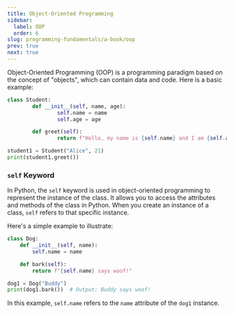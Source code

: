 ```yaml
---
title: Object-Oriented Programming
sidebar:
  label: OOP
  order: 6
slug: programming-fundamentals/a-book/oop
prev: true
next: true
---
```


Object-Oriented Programming (OOP) is a programming paradigm based on the concept
of "objects", which can contain data and code. Here is a basic example:

```python
class Student:
		def __init__(self, name, age):
				self.name = name
				self.age = age

		def greet(self):
				return f"Hello, my name is {self.name} and I am {self.age} years old."

student1 = Student("Alice", 21)
print(student1.greet())
```

### `self` Keyword

In Python, the `self` keyword is used in object-oriented programming to
represent the instance of the class. It allows you to access the attributes and
methods of the class in Python. When you create an instance of a class, `self`
refers to that specific instance.

Here's a simple example to illustrate:

```python
class Dog:
	def __init__(self, name):
		self.name = name

	def bark(self):
		return f"{self.name} says woof!"

dog1 = Dog("Buddy")
print(dog1.bark())  # Output: Buddy says woof!
```

In this example, `self.name` refers to the `name` attribute of the `dog1`
instance.
